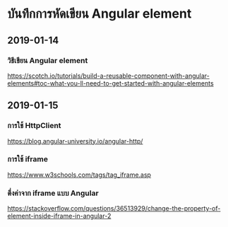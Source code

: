 # บันทึกการหัดเขียน Angular element

## 2019-01-14 

### วิธีเขียน Angular element

https://scotch.io/tutorials/build-a-reusable-component-with-angular-elements#toc-what-you-ll-need-to-get-started-with-angular-elements

## 2019-01-15

### การใช้ HttpClient

https://blog.angular-university.io/angular-http/

### การใช้ iframe

https://www.w3schools.com/tags/tag_iframe.asp

### ดึ่งค่าจาก iframe แบบ Angular

https://stackoverflow.com/questions/36513929/change-the-property-of-element-inside-iframe-in-angular-2
